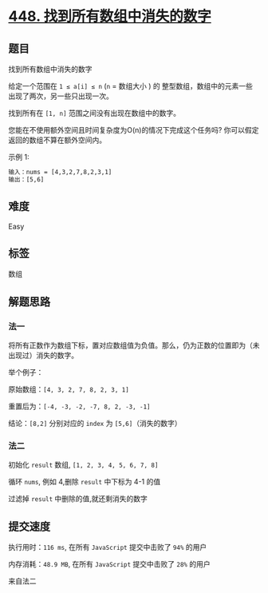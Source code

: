 # [448. 找到所有数组中消失的数字](https://leetcode.com/problems/find-all-numbers-disappeared-in-an-array/)

## 题目

找到所有数组中消失的数字

给定一个范围在 `1 ≤ a[i] ≤ n` (`n` = 数组大小 ) 的 整型数组，数组中的元素一些出现了两次，另一些只出现一次。

找到所有在 `[1, n]` 范围之间没有出现在数组中的数字。

您能在不使用额外空间且时间复杂度为O(n)的情况下完成这个任务吗? 你可以假定返回的数组不算在额外空间内。

示例 1:

```txt
输入：nums = [4,3,2,7,8,2,3,1]
输出：[5,6]
```

## 难度

Easy

## 标签

数组

## 解题思路

### 法一

将所有正数作为数组下标，置对应数组值为负值。那么，仍为正数的位置即为（未出现过）消失的数字。

举个例子：

原始数组：`[4, 3, 2, 7, 8, 2, 3, 1]`

重置后为：`[-4, -3, -2, -7, 8, 2, -3, -1]`

结论：`[8,2]` 分别对应的 `index` 为 `[5,6]`（消失的数字）

### 法二

初始化 `result` 数组, `[1, 2, 3, 4, 5, 6, 7, 8]`

循环 `nums`, 例如 4,删除 `result` 中下标为 4-1 的值

过滤掉 `result` 中删除的值,就还剩消失的数字

## 提交速度

执行用时：`116 ms`, 在所有 `JavaScript` 提交中击败了 `94%` 的用户

内存消耗：`48.9 MB`, 在所有 `JavaScript` 提交中击败了 `28%` 的用户

来自法二
